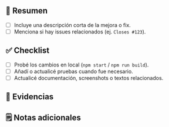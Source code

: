 ## 📌 Resumen
- [ ] Incluye una descripción corta de la mejora o fix.
- [ ] Menciona si hay issues relacionados (ej. `Closes #123`).

## ✅ Checklist
- [ ] Probé los cambios en local (`npm start` / `npm run build`).
- [ ] Añadí o actualicé pruebas cuando fue necesario.
- [ ] Actualicé documentación, screenshots o textos relacionados.

## 🧪 Evidencias
<!-- Adjunta capturas, GIFs o describe comandos ejecutados. -->

## 🗒️ Notas adicionales
<!-- Información relevante para los revisores: consideraciones, follow-ups, etc. -->
